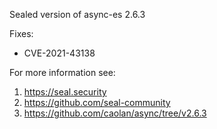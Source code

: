 Sealed version of async-es 2.6.3

Fixes:
- CVE-2021-43138

For more information see:
  1. https://seal.security
  2. https://github.com/seal-community
  3. https://github.com/caolan/async/tree/v2.6.3
